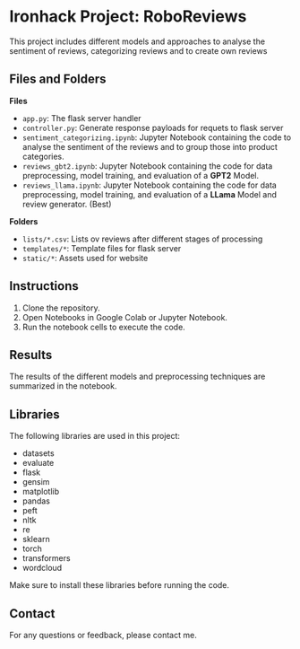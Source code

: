 # Ironhack Project: RoboReviews

This project includes different models and approaches to analyse the sentiment of reviews, categorizing reviews and to create own reviews

## Files and Folders

**Files**
* `app.py`: The flask server handler
* `controller.py`: Generate response payloads for requets to flask server
* `sentiment_categorizing.ipynb`: Jupyter Notebook containing the code to analyse the sentiment of the reviews and to group those into product categories.
* `reviews_gbt2.ipynb`: Jupyter Notebook containing the code for data preprocessing, model training, and evaluation of a **GPT2** Model.
* `reviews_llama.ipynb`: Jupyter Notebook containing the code for data preprocessing, model training, and evaluation of a **LLama** Model and review generator. (Best)

**Folders**
* `lists/*.csv`: Lists ov reviews after different stages of processing
* `templates/*`: Template files for flask server
* `static/*`: Assets used for website

## Instructions

1. Clone the repository.
2. Open Notebooks in Google Colab or Jupyter Notebook.
3. Run the notebook cells to execute the code.

## Results

The results of the different models and preprocessing techniques are summarized in the notebook.

## Libraries

The following libraries are used in this project:

* datasets
* evaluate
* flask
* gensim
* matplotlib
* pandas
* peft
* nltk
* re
* sklearn
* torch
* transformers
* wordcloud

Make sure to install these libraries before running the code.

## Contact

For any questions or feedback, please contact me.